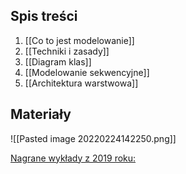 ## Spis treści
1. [[Co to jest modelowanie]]
2. [[Techniki i zasady]]
3. [[Diagram klas]]
4. [[Modelowanie sekwencyjne]]
5. [[Architektura warstwowa]]

## Materiały
![[Pasted image 20220224142250.png]]

[Nagrane wykłady z 2019 roku:](https://l.messenger.com/l.php?u=https%3A%2F%2Fwww.youtube.com%2Fwatch%3Fv%3DQ64hI8E3kic%26list%3DPLsrWPGz39b95uZbmLfGzZJdm-x_Yygh2o%26index%3D1&h=AT3C2HgAjk7nR_55DStzTg15VgzGQGj3s8DaYhQOoqmbe1lcrKeYPsjzgbs7nK-K_8rU3usWHmffVEqtmYrKVKF6vf0Ty-6fXSVdLFFaV723016mv80z5JlAxktet52noUa2v34PJgJiEg)